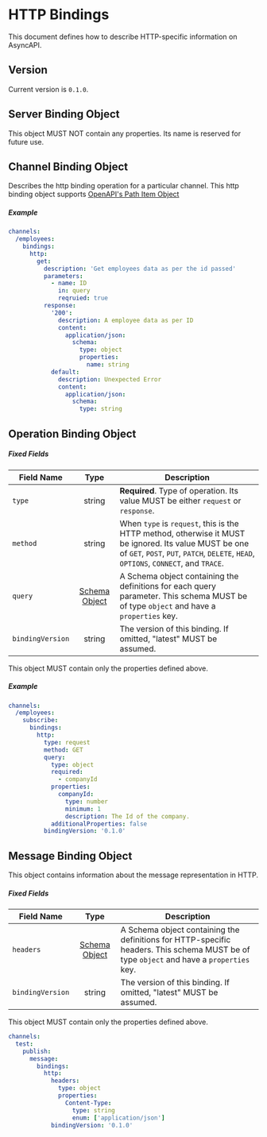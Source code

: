 # HTTP Bindings

This document defines how to describe HTTP-specific information on AsyncAPI.

<a name="version"></a>

## Version

Current version is `0.1.0`.


<a name="server"></a>

## Server Binding Object

This object MUST NOT contain any properties. Its name is reserved for future use.




<a name="channel"></a>

## Channel Binding Object
Describes the http binding operation for a particular channel. This http binding object supports [OpenAPI's Path Item Object](https://github.com/OAI/OpenAPI-Specification/blob/main/versions/3.1.0.md#path-item-object) 

##### Example 
```yaml
channels:
  /employees:
    bindings:
      http:
        get:
          description: 'Get employees data as per the id passed'
          parameters:
            - name: ID
              in: query
              reqruied: true
          response:
            '200':
              description: A employee data as per ID
              content:
                application/json:
                  schema:
                    type: object
                    properties:
                      name: string
            default:
              description: Unexpected Error
              content:
                application/json:
                  schema:
                    type: string
```



<a name="operation"></a>

## Operation Binding Object

##### Fixed Fields

Field Name | Type | Description
---|:---:|---
<a name="operationBindingObjectType"></a>`type` | string | **Required**. Type of operation. Its value MUST be either `request` or `response`.
<a name="operationBindingObjectMethod"></a>`method` | string | When `type` is `request`, this is the HTTP method, otherwise it MUST be ignored. Its value MUST be one of `GET`, `POST`, `PUT`, `PATCH`, `DELETE`, `HEAD`, `OPTIONS`, `CONNECT`, and `TRACE`.
<a name="operationBindingObjectQuery"></a>`query` | [Schema Object][schemaObject] | A Schema object containing the definitions for each query parameter. This schema MUST be of type `object` and have a `properties` key.
<a name="operationBindingObjectBindingVersion"></a>`bindingVersion` | string | The version of this binding. If omitted, "latest" MUST be assumed.

This object MUST contain only the properties defined above.

##### Example

```yaml
channels:
  /employees:
    subscribe:
      bindings:
        http:
          type: request
          method: GET
          query:
            type: object
            required:
              - companyId
            properties:
              companyId:
                type: number
                minimum: 1
                description: The Id of the company.
            additionalProperties: false
          bindingVersion: '0.1.0'
```


<a name="message"></a>

## Message Binding Object

This object contains information about the message representation in HTTP.

##### Fixed Fields

Field Name | Type | Description
---|:---:|---
<a name="messageBindingObjectHeaders"></a>`headers` | [Schema Object][schemaObject] | A Schema object containing the definitions for HTTP-specific headers. This schema MUST be of type `object` and have a `properties` key.
<a name="messageBindingObjectBindingVersion"></a>`bindingVersion` | string | The version of this binding. If omitted, "latest" MUST be assumed.

This object MUST contain only the properties defined above.


```yaml
channels:
  test:
    publish:
      message:
        bindings:
          http:
            headers:
              type: object
              properties:
                Content-Type:
                  type: string
                  enum: ['application/json']
            bindingVersion: '0.1.0'
```

[schemaObject]: https://www.asyncapi.com/docs/specifications/2.0.0/#schemaObject